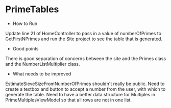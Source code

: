 # PrimeTables

* How to Run

Update line 21 of HomeController to pass in a value of numberOfPrimes to GetFirstNPrimes and run the Site project to see the table that is generated.

* Good points

There is good separation of concerns between the site and the Primes class and the NumberListMultiplier class.

* What needs to be improved

EstimateSieveSizeFromNumberOfPrimes shouldn't really be public.
Need to create a textbox and button to accept a number from the user, with which to generate the table.
Need to have a better data structure for Multiples in PrimeMultiplesViewModel so that all rows are not in one list.

